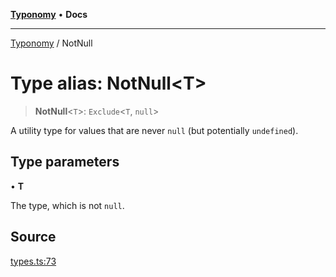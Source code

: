 [**Typonomy**](../README.md) • **Docs**

***

[Typonomy](../globals.md) / NotNull

# Type alias: NotNull\<T\>

> **NotNull**\<`T`\>: `Exclude`\<`T`, `null`\>

A utility type for values that are never `null` (but potentially `undefined`).

## Type parameters

• **T**

The type, which is not `null`.

## Source

[types.ts:73](https://github.com/softcraft-development/typonomy/blob/1b8341dc287f5d4629e29cda9ae815b4e8592c92/src/types.ts#L73)
